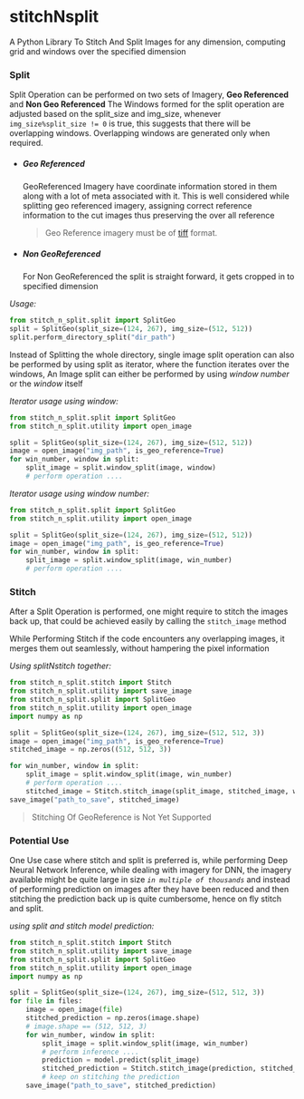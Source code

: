 # stitchNsplit

A Python Library To Stitch And Split Images for any dimension, computing grid and windows over the specified dimension

### Split

Split Operation can be performed on two sets of Imagery, <b>Geo Referenced</b> and <b>Non Geo Referenced</b>
The Windows formed for the split operation are adjusted based on the split_size and img_size, whenever 
<code>img_size%split_size != 0</code> is true, this suggests that there will be overlapping windows. 
Overlapping windows are generated only when required. 

- ##### Geo Referenced
    GeoReferenced Imagery have coordinate information stored in them along with a lot of meta associated with it.
This is well considered while splitting geo referenced imagery, assigning correct reference information to the cut images 
thus preserving the over all reference 
    > Geo Reference imagery must be of [tiff](https://en.wikipedia.org/wiki/TIFF) format.

- ##### Non GeoReferenced 
    For Non GeoReferenced the split is straight forward, it gets cropped in to specified dimension

*_Usage_:*
```python
from stitch_n_split.split import SplitGeo
split = SplitGeo(split_size=(124, 267), img_size=(512, 512))
split.perform_directory_split("dir_path")
```
Instead of Splitting the whole directory, single image split operation can also be performed by using split as iterator,
where the function iterates over the windows, An Image split can either be performed by using *window number* or the *window*
itself

*_Iterator usage using window_:*
```python
from stitch_n_split.split import SplitGeo
from stitch_n_split.utility import open_image

split = SplitGeo(split_size=(124, 267), img_size=(512, 512))
image = open_image("img_path", is_geo_reference=True)
for win_number, window in split:
    split_image = split.window_split(image, window)
    # perform operation ....
```
*_Iterator usage using window number_:*
```python
from stitch_n_split.split import SplitGeo
from stitch_n_split.utility import open_image

split = SplitGeo(split_size=(124, 267), img_size=(512, 512))
image = open_image("img_path", is_geo_reference=True)
for win_number, window in split:
    split_image = split.window_split(image, win_number)
    # perform operation ....
```

### Stitch 

After a Split Operation is performed, one might require to stitch the images back up, that could be achieved easily by calling
the <code>stitch_image</code> method

While Performing Stitch if the code encounters any overlapping images, it merges them out seamlessly, without
hampering the pixel information 


*_Using splitNstitch together_:*
```python
from stitch_n_split.stitch import Stitch
from stitch_n_split.utility import save_image
from stitch_n_split.split import SplitGeo
from stitch_n_split.utility import open_image
import numpy as np

split = SplitGeo(split_size=(124, 267), img_size=(512, 512, 3))
image = open_image("img_path", is_geo_reference=True)
stitched_image = np.zeros((512, 512, 3))

for win_number, window in split:
    split_image = split.window_split(image, win_number)
    # perform operation ....
    stitched_image = Stitch.stitch_image(split_image, stitched_image, window)
save_image("path_to_save", stitched_image)
``` 
> Stitching Of GeoReference is Not Yet Supported

### Potential Use
One Use case where stitch and split is preferred is, while performing Deep Neural Network Inference, while dealing with
imagery for DNN, the imagery available might be quite large in size _`in multiple of thousands`_ and instead of performing prediction 
on images after they have been reduced and then stitching the prediction back up is quite cumbersome, hence on fly stitch and split.

*_using split and stitch model prediction_:*
```python
from stitch_n_split.stitch import Stitch
from stitch_n_split.utility import save_image
from stitch_n_split.split import SplitGeo
from stitch_n_split.utility import open_image
import numpy as np

split = SplitGeo(split_size=(124, 267), img_size=(512, 512, 3))
for file in files:
    image = open_image(file)
    stitched_prediction = np.zeros(image.shape)
    # image.shape == (512, 512, 3)
    for win_number, window in split:
        split_image = split.window_split(image, win_number)
        # perform inference ....
        prediction = model.predict(split_image)
        stitched_prediction = Stitch.stitch_image(prediction, stitched_prediction, window)
        # keep on stitching the prediction
    save_image("path_to_save", stitched_prediction)
``` 
  
